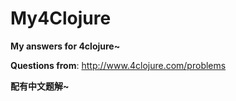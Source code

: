 # My4Clojure
**My answers for 4clojure~**

**Questions from**: http://www.4clojure.com/problems

**配有中文题解~**
